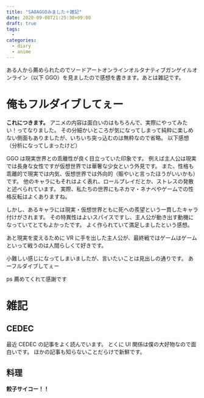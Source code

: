 ```yaml
---
title: "SAOAGGOみました＋雑記"
date: 2020-09-08T21:25:30+09:00
draft: true
tags:
  -
categories:
  - diary
  - anime
---
```


ある人から薦められたのでソードアートオンラインオルタナティブガンゲイルオンライン（以下 GGO）を見ましたので感想を書きます。あとは雑記です。

# 俺もフルダイブしてぇー

**これにつきます。**
アニメの内容は面白いのはもちろんで、実際にやってみたい！ってなりました。
その分細かいところが気になってしまって純粋に楽しめない側面もありましたが、いちいち突っ込むのは無粋なので省略。
以下感想（分析になってしまったけど）

GGO は現実世界との乖離性が良く目立っていた印象です。
例えば主人公は現実では長身な女性ですが仮想世界では華奢な少女という外見です。
また、性格も乖離的で現実では内気、仮想世界では外向的（賑やいと言ったほうがいいかも）です。
他のキャラにもそれはよく表れ、ロールプレイだとか、ストレスの発散と述べられています。
実際、私たちの世界にもネカマ・ネナベやゲームでの性格反転はよくありますね。

しかし、あるキャラには現実・仮想世界ともに死への羨望という一貫したキャラ付けがされます。
その特異性はよいスパイスですし、主人公が動き出す動機になっていてとてもよかったです。
よく作られていて満足しましたという感想。

あと現実を変えるために VR に手を出した主人公が、最終戦ではゲームはゲームといって戦うのは人間らしくて好きです。

小難しい感じになってしまいましたが、言いたいことは見出しの通りです。
あーフルダイブしてぇー

ps 薦めてくれて感謝です

# 雑記

## CEDEC

最近 CEDEC の記事をよく読んでいます。
とくに UI 関係は僕の大好物なので面白いです。
ほかの記事も知らないことだらけで新鮮です。

## 料理

**餃子サイコー！！**
